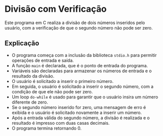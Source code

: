 # Divisão com Verificação

Este programa em C realiza a divisão de dois números inseridos pelo usuário, com a verificação de que o segundo número não pode ser zero.

## Explicação

- O programa começa com a inclusão da biblioteca `stdio.h` para permitir operações de entrada e saída.
- A função `main` é declarada, que é o ponto de entrada do programa.
- Variáveis são declaradas para armazenar os números de entrada e o resultado da divisão.
- O usuário é solicitado a inserir o primeiro número.
- Em seguida, o usuário é solicitado a inserir o segundo número, com a condição de que ele não pode ser zero.
- Um loop `do-while` é usado para garantir que o usuário insira um número diferente de zero.
- Se o segundo número inserido for zero, uma mensagem de erro é exibida e o usuário é solicitado novamente a inserir um número.
- Após a entrada válida do segundo número, a divisão é realizada e o resultado é impresso com duas casas decimais.
- O programa termina retornando 0.
